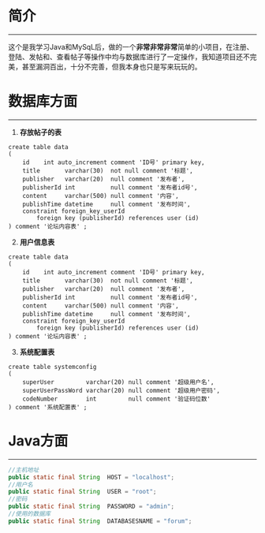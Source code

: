 # 简介

---

这个是我学习Java和MySqL后，做的一个**非常非常非常**简单的小项目，在注册、登陆、发帖和、查看帖子等操作中均与数据库进行了一定操作，我知道项目还不完美，甚至漏洞百出，十分不完善，但我本身也只是写来玩玩的。



# 数据库方面

---

1. **存放帖子的表**

```mysql
create table data
(
    id    int auto_increment comment 'ID号' primary key,
    title       varchar(30)  not null comment '标题',
    publisher   varchar(20)  null comment '发布者',
    publisherId int          null comment '发布者id号',
    content     varchar(500) null comment '内容',
    publishTime datetime     null comment '发布时间',
    constraint foreign_key_userId
        foreign key (publisherId) references user (id)
) comment '论坛内容表' ;
```

2. **用户信息表**

```mysql
create table data
(
    id    int auto_increment comment 'ID号' primary key,
    title       varchar(30)  not null comment '标题',
    publisher   varchar(20)  null comment '发布者',
    publisherId int          null comment '发布者id号',
    content     varchar(500) null comment '内容',
    publishTime datetime     null comment '发布时间',
    constraint foreign_key_userId
        foreign key (publisherId) references user (id)
) comment '论坛内容表' ;
```

3. **系统配置表**

```mysql
create table systemconfig
(
    superUser         varchar(20) null comment '超级用户名',
    superUserPassWord varchar(20) null comment '超级用户密码',
    codeNumber        int         null comment '验证码位数'
) comment '系统配置表' ;
```



# Java方面

---

```java
//主机地址
public static final String  HOST = "localhost";
//用户名
public static final String  USER = "root";
//密码
public static final String  PASSWORD = "admin";
//使用的数据库
public static final String  DATABASESNAME = "forum";
```



